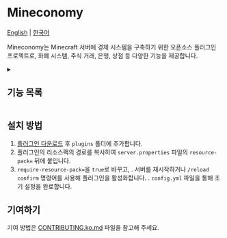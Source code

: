 # Mineconomy

[English](./README.md) | [한국어](./README.ko.md)

Mineconomy는 Minecraft 서버에 경제 시스템을 구축하기 위한 오픈소스 플러그인 프로젝트로, 화폐 시스템, 주식 거래, 은행, 상점 등 다양한 기능을 제공합니다.

<details>
<summary>

## 기능 목록
</summary>

### <input type="checkbox" checked/> **화폐 시스템 (Core)**: 
- 플레이어와 회사의 가상 화폐인 **Mark**를 관리합니다. 
- 자원을 채굴하거나 판매하여 화폐를 얻을 수 있습니다.
  
[ ] **주식 거래 시스템**:
- 플레이어가 주식에 투자하고 거래할 수 있도록 지원합니다.
- 선물 옵션 거래 시스템을 통해 자원의 미래 가치를 예측하고 거래합니다.

[ ] **은행 시스템**:
- 대출, 투자 및 신용 등급 기능을 제공합니다.
- 플레이어와 서버 경제의 흐름을 관리할 수 있습니다.

[ ] **상점 시스템**:
- 서버 내에서 자원을 사고 팔 수 있는 상점 기능을 제공합니다.
- 플레이어들이 자원을 거래하거나 구매할 수 있습니다.

[ ] **관리자 도구**:
- 서버 경제를 관리할 수 있는 관리자 도구를 제공합니다.
    - [x] **Mark 관리**: 플레이어와 회사의 화폐를 설정하고, 거래 및 잉여 금액을 추적합니다.
    - [ ] **경제 통계**: 서버 전체 경제의 통계를 실시간으로 확인할 수 있습니다.
    - [ ] **정책 설정**: 경제 변화에 따른 정책 설정을 조정할 수 있습니다.

[ ] **GUI 지원**:
- 사용자가 경제 기능을 손쉽게 사용할 수 있도록 GUI 인터페이스를 제공합니다.
    - [ ] **주식 GUI**: 주식 거래와 관련된 GUI를 제공합니다.
    - [ ] **은행 GUI**: 대출 및 투자 정보를 시각적으로 제공합니다.
    - [ ] **상점 GUI**: 상점 아이템을 쉽게 구매하거나 판매할 수 있는 GUI를 제공합니다.

[ ] **RPG 경제 기능**:
- 플레이어가 **RPG** 스타일로 경제 활동을 할 수 있는 기능을 추가합니다. (개발 중)

[ ] **서버 통계 시각화**:
- 서버의 경제 상태 및 경제적 추세를 시각적으로 확인할 수 있는 대시보드를 제공합니다. (개발 중)

</details>

## 설치 방법
1. [플러그인 다운로드](https://github.com/Nekonic/Mineconomy/releases/) 후 `plugins` 폴더에 추가합니다.
2. 플러그인의 리소스팩의 경로를 복사하여 `server.properties` 파일의 `resource-pack=` 뒤에 붙입니다.
3. `require-resource-pack=`을 `true`로 바꾸고, 
. 서버를 재시작하거나 `/reload confirm` 명령어를 사용해 플러그인을 활성화합니다.
. `config.yml` 파일을 통해 초기 설정을 완료합니다.

## 기여하기
기여 방법은 [CONTRIBUTING.ko.md](CONTRIBUTING.ko.md) 파일을 참고해 주세요.
